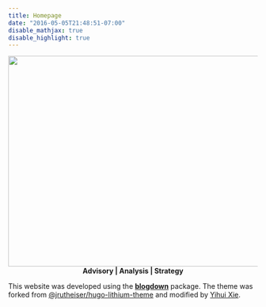 ```yaml
---
title: Homepage
date: "2016-05-05T21:48:51-07:00"
disable_mathjax: true
disable_highlight: true
---
```


<div id="widerimg" align="center">
   <img src="/images/DSC_0103_edited-2.jpg" align="middle" height="425" width="750">
   <br/>
<strong> Advisory |  Analysis  |  Strategy </strong>
</div>

This website was developed using the [**blogdown**](https://github.com/rstudio/blogdown) package. The theme was forked from [@jrutheiser/hugo-lithium-theme](https://github.com/jrutheiser/hugo-lithium-theme) and modified by [Yihui Xie](https://github.com/yihui/hugo-lithium-theme).
